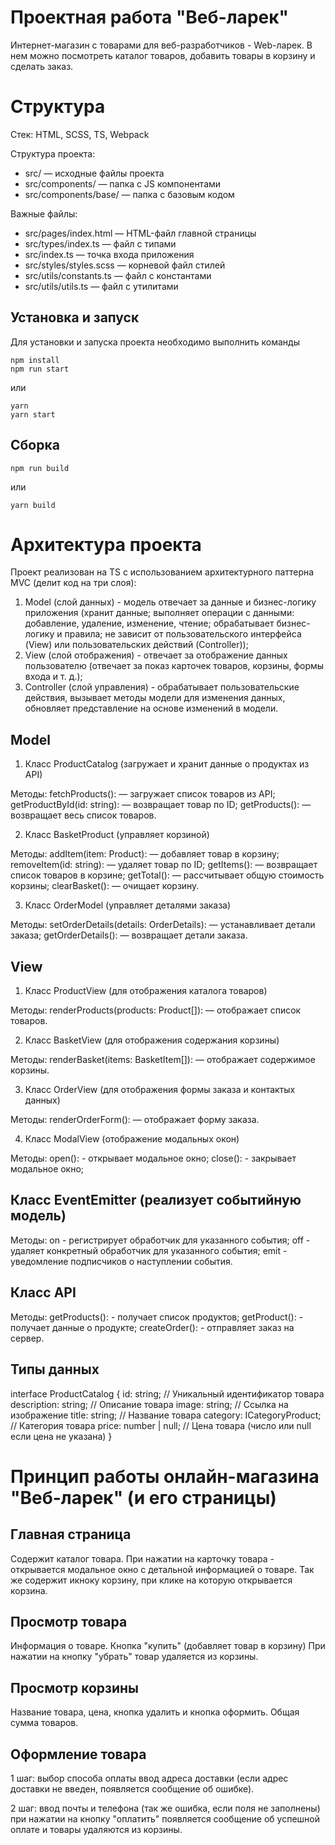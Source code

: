 # Проектная работа "Веб-ларек"
Интернет-магазин с товарами для веб-разработчиков - Web-ларек. В нем можно посмотреть каталог товаров, добавить товары в корзину и сделать заказ.

# Структура
Стек: HTML, SCSS, TS, Webpack

Структура проекта:
- src/ — исходные файлы проекта
- src/components/ — папка с JS компонентами
- src/components/base/ — папка с базовым кодом

Важные файлы:
- src/pages/index.html — HTML-файл главной страницы
- src/types/index.ts — файл с типами
- src/index.ts — точка входа приложения
- src/styles/styles.scss — корневой файл стилей
- src/utils/constants.ts — файл с константами
- src/utils/utils.ts — файл с утилитами

## Установка и запуск
Для установки и запуска проекта необходимо выполнить команды

```
npm install
npm run start
```

или

```
yarn
yarn start
```
## Сборка

```
npm run build
```

или

```
yarn build
```
# Архитектура проекта

Проект реализован на TS с использованием архитектурного паттерна MVC (делит код на три слоя):

1) Model (слой данных) - модель отвечает за данные и бизнес-логику приложения (хранит данные; выполняет операции с данными: добавление, удаление, изменение, чтение; обрабатывает бизнес-логику и правила; не зависит от пользовательского интерфейса (View) или пользовательских действий (Controller));
2) View (слой отображения) - отвечает за отображение данных пользователю (отвечает за показ карточек товаров, корзины, формы входа и т. д.);
3) Controller (слой управления) - обрабатывает пользовательские действия, вызывает методы модели для изменения данных, обновляет представление на основе изменений в модели.

## Model

1) Класс ProductCatalog (загружает и хранит данные о продуктах из API)

Методы:
fetchProducts(): — загружает список товаров из API;
getProductById(id: string): — возвращает товар по ID;
getProducts(): — возвращает весь список товаров.

2) Класс BasketProduct (управляет корзиной)

Методы:
addItem(item: Product): — добавляет товар в корзину;
removeItem(id: string): — удаляет товар по ID;
getItems(): — возвращает список товаров в корзине;
getTotal(): — рассчитывает общую стоимость корзины;
clearBasket(): — очищает корзину.

3) Класс OrderModel (управляет деталями заказа)

Методы:
setOrderDetails(details: OrderDetails): — устанавливает детали заказа;
getOrderDetails(): — возвращает детали заказа.

## View

1) Класс ProductView (для отображения каталога товаров)

Методы:
renderProducts(products: Product[]): — отображает список товаров.

2) Класс BasketView (для отображения содержания корзины)

Методы:
renderBasket(items: BasketItem[]): — отображает содержимое корзины.

3) Класс OrderView (для отображения формы заказа и контактых данных)

Методы:
renderOrderForm(): — отображает форму заказа.

4) Класс ModalView (отображение модальных окон)

Методы:
open(): - открывает модальное окно;
close(): - закрывает модальное окно;


## Класс EventEmitter (реализует событийную модель)

Методы:
on - регистрирует обработчик для указанного события;
off - удаляет конкретный обработчик для указанного события;
emit - уведомление подписчиков о наступлении события.

## Класс API

Методы:
getProducts(): - получает список продуктов;
getProduct(): - получает данные о продукте;
createOrder(): - отправляет заказ на сервер.

## Типы данных

interface ProductCatalog {
 id: string; // Уникальный идентификатор товара
 description: string; // Описание товара
 image: string; // Ссылка на изображение
 title: string; // Название товара
 category: ICategoryProduct; // Категория товара
 price: number | null; // Цена товара (число или null если цена не указана)
}

# Принцип работы онлайн-магазина "Веб-ларек" (и его страницы)

## Главная страница
Содержит каталог товара. 
При нажатии на карточку товара - открывается модальное окно с детальной информацией о товаре.
Так же содержит икноку корзину, при клике на которую открывается корзина.

## Просмотр товара
Информация о товаре.
Кнопка "купить" (добавляет товар в корзину)
При нажатии на кнопку "убрать" товар удаляется из корзины.

## Просмотр корзины
Название товара, цена, кнопка удалить и кнопка оформить.
Общая сумма товаров.

## Оформление товара
1 шаг:
выбор способа оплаты
ввод адреса доставки
(если адрес доставки не введен, появляется сообщение об ошибке).

2 шаг:
ввод почты и телефона
(так же ошибка, если поля не заполнены)
при нажатии на кнопку "оплатить" появляется сообщение об успешной оплате и товары удаляются из корзины.